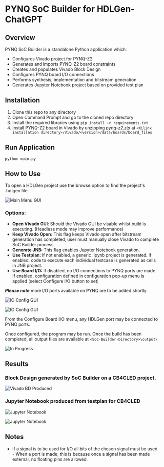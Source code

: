 # PYNQ SoC Builder for HDLGen-ChatGPT

## Overview 

PYNQ SoC Builder is a standalone Python application which:

- Configures Vivado project for PYNQ-Z2
- Generates and imports PYNQ-Z2 board constraints
- Creates and populates Vivado Block Design
- Configures PYNQ board I/O connections
- Performs synthesis, implementation and bitstream generation
- Generates Jupyter Notebook project based on provided test plan

## Installation

1. Clone this repo to any directory
2. Open Command Prompt and go to the cloned repo directory
3. Install the required libraries using ```pip install -r requirements.txt```
4. Install PYNQ-Z2 board in Vivado by unzipping _pynq-z2.zip_ at ```<Xilinx installation directory>/Vivado/<version>/data/boards/board_files```

## Run Application

```
python main.py
```

## How to Use

To open a HDLGen project use the browse option to find the project's .hdlgen file.

![Main Menu GUI](docs/main_menu_gui.png)

### Options:

- **Open Vivado GUI**: Should the Vivado GUI be visable whilst build is executing. (Headless mode may improve performance)
- **Keep Vivado Open:** This flag keeps Vivado open after bitstream generation has completed, user must manually close Vivado to complete SoC Builder process.
- **Generate JNB:** This flag enables Jupyter Notebook generation.
- **Use Testplan:**  If not enabled, a generic .ipynb project is generated. If enabled, code to execute each individual testcase is generated as cells in JNB project.
- **Use Board I/O:** If disabled, no I/O connections to PYNQ ports are made. If enabled, configuration defined in configuration pop-up menu is applied (select Configure I/O button to set)

**_Please note_** more I/O ports available on PYNQ are to be added shortly 

![IO Config GUI](docs/IO_Config_Menu_1.png)

![IO Config GUI](docs/IO_Config_Menu.png)

From the Configure Board I/O menu, any HDLGen port may be connected to PYNQ ports.

Once configured, the program may be run. Once the build has been completed, all output files are available at ```<SoC-Builder-Directory>\output\```

![In Progress](docs/in_progress.png)

## Results

### Block Design generated by SoC Builder on a CB4CLED project.

![Vivado BD Produced](docs/vivado_bd.png)

### Jupyter Notebook produced from testplan for CB4CLED

![Jupyter Notebook](docs/jupyter_notebook_1.png)

![Jupyter Notebook](docs/jupyter_notebook_2.png)

## Notes

- If a signal is to be used for I/O all bits of the chosen signal must be used - When a port is made; this is because once a signal has been made external, no floating pins are allowed.


